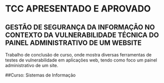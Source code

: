 # TCC APRESENTADO E APROVADO 

## ﻿﻿GESTÃO DE SEGURANÇA DA INFORMAÇÃO NO CONTEXTO DA VULNERABILIDADE TÉCNICA DO PAINEL ADMINISTRATIVO DE UM WEBSITE

Trabalho de conclusão de curso, onde mostra diversas ferramentas de testes de vulnerabilidade em aplicações web, tendo como foco um painel administrativo de um site.

##Curso: Sistemas de Informação